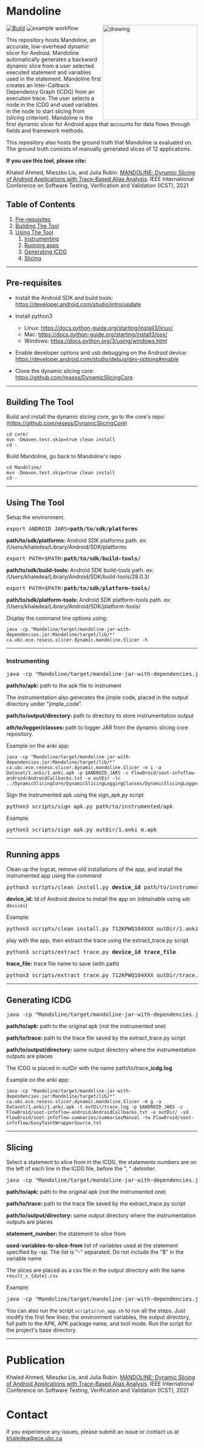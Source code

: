 # Mandoline

[![Build](https://github.com/resess/Mandoline/actions/workflows/maven.yml/badge.svg)](https://github.com/resess/Mandoline/actions/workflows/maven.yml)
![example workflow](https://github.com/resess/Mandoline/actions/workflows/maven_test.yml/badge.svg)
<img align="right" src="img/mandoline_Logo.png" alt="drawing" width="250"/>


This repository hosts Mandoline, an accurate, low-overhead dynamic slicer for Android. 
Mandoline automatically generates a backward dynamic slice from a user selected executed statement and variables used in the statement. Mandoline first creates an Inter-Callback Dependency Graph (ICDG) from an execution trace. The user selects a node in the ICDG and used variables in the node to start slicing from (slicing criterion). Mandoline is the first dynamic slicer for Android apps that accounts for data flows through fields and framework methods.


This repository also hosts the ground truth that Mandoline is evaluated on. The ground truth consists of manually generated slices of 12 applications.


<b>If you use this tool, please cite:</b>

Khaled Ahmed, Mieszko Lis, and Julia Rubin. [MANDOLINE: Dynamic Slicing of Android Applications with Trace-Based Alias Analysis](https://www.ece.ubc.ca/~mjulia/publications/Mandoline_2021.pdf). IEEE International Conference on Software Testing, Verification and Validation (ICST), 2021

## Table of Contents
1. [Pre-requisites](#pre-requisites)
2. [Building The Tool](#Building-The-Tool)
3. [Using The Tool](#Using-The-Tool)
    1. [Instrumenting](#Instrumenting)
    2. [Running apps](#Running-apps)
    3. [Generating ICDG](#Generating-icdg)
    4. [Slicing](#Slicing)

---


## Pre-requisites

* Install the Android SDK and build tools: https://developer.android.com/studio/intro/update

* Install python3

    * Linux: https://docs.python-guide.org/starting/install3/linux/
    * Mac: https://docs.python-guide.org/starting/install3/osx/
    * Windows: https://docs.python.org/3/using/windows.html

* Enable developer options and usb debugging on the Android device: https://developer.android.com/studio/debug/dev-options#enable

* Clone the dynamic slicing core: https://github.com/resess/DynamicSlicingCore

---
## Building The Tool

Build and install the dynamic slicing core, go to the core's repo: (https://github.com/resess/DynamicSlicingCore)

```
cd core/
mvn -Dmaven.test.skip=true clean install
cd -
```


Build Mandoline, go back to Mandoline's repo
```
cd Mandoline/
mvn -Dmaven.test.skip=true clean install
cd -
```

---

## Using The Tool


Setup the environment.


<pre>
export ANDROID_JARS=<b>path/to/sdk/platforms</b>
</pre>

<b>path/to/sdk/platforms: </b> Android SDK platforms path. ex: /Users/khaledea/Library/Android/SDK/platforms


<pre>
export PATH=$PATH:<b>path/to/sdk/build-tools/</b>
</pre>

<b>path/to/sdk/build-tools: </b> Android SDK build-tools path. ex: /Users/khaledea/Library/Android/SDK/build-tools/28.0.3/


<pre>
export PATH=$PATH:<b>path/to/sdk/platform-tools/</b>
</pre>

<b>path/to/sdk/platform-tools: </b> Android SDK platform-tools path. ex: /Users/khaledea/Library/Android/SDK/platform-tools/


Display the command line options using:
```
java -cp "Mandoline/target/mandoline-jar-with-dependencies.jar:Mandoline/target/lib/*" ca.ubc.ece.resess.slicer.dynamic.mandoline.Slicer -h
```
---

### Instrumenting

<pre>
java -cp "Mandoline/target/mandoline-jar-with-dependencies.jar:Mandoline/target/lib/*" ca.ubc.ece.resess.slicer.dynamic.mandoline.Slicer -m i -a <b>path/to/apk</b> -p $ANDROID_JARS -c FlowDroid/soot-infoflow-android/AndroidCallbacks.txt -o <b>path/to/output/directory</b> -lc <b>path/to/logger/jar</b>
</pre>

<b>path/to/apk: </b> path to the apk file to instrument

The instrumentation also generates the jimple code, placed in the output directory under "jimple_code".

<b>path/to/output/directory: </b> path to directory to store instrumentation output

<b>ath/to/logger/classes: </b> path to logger JAR from the dynamic slicing core repository.

Example on the anki app:
```
java -cp "Mandoline/target/mandoline-jar-with-dependencies.jar:Mandoline/target/lib/*" ca.ubc.ece.resess.slicer.dynamic.mandoline.Slicer -m i -a Dataset/1.anki/1.anki.apk -p $ANDROID_JARS -c FlowDroid/soot-infoflow-android/AndroidCallbacks.txt -o outDir -lc ../DynamicSlicingCore/DynamicSlicingLoggingClasses/DynamicSlicingLogger.jar
```

Sign the instrumented apk using the sign_apk.py script

<pre>
python3 scripts/sign_apk.py path/to/instrumented/apk
</pre>

Example: 

<pre>
python3 scripts/sign_apk.py outDir/1.anki_m.apk
</pre>

---

## Running apps

Clean up the logcat, remove old installations of the app, and install the instrumented app using the command

<pre>
python3 scripts/clean_install.py <b>device_id</b> path/to/instrumented/apk 
</pre>


<b>device_id:</b> Id of Android device to install the app on (obtainable using `adb devices`)

Example:

<pre>
python3 scripts/clean_install.py 712KPWQ104XXX outDir/1.anki_m.apk
</pre>

play with the app, then extract the trace using the extract_trace.py script


<pre>
python3 scripts/extract_trace.py <b>device_id</b> <b>trace_file</b>
</pre>

<b>trace_file:</b> trace file name to save (with path)

<pre>
python3 scripts/extract_trace.py 712KPWQ104XXX outDir/trace.log
</pre>

---

## Generating ICDG

<pre>
java -cp "Mandoline/target/mandoline-jar-with-dependencies.jar:Mandoline/target/lib/*" ca.ubc.ece.resess.slicer.dynamic.mandoline.Slicer -m g -a <b>path/to/apk</b> -t <b>path/to/trace</b> -p $ANDROID_JARS -c FlowDroid/soot-infoflow-android/AndroidCallbacks.txt -o <b>path/to/output/directory</b> -sd FlowDroid/soot-infoflow-summaries/summariesManual -tw FlowDroid/soot-infoflow/EasyTaintWrapperSource.txt
</pre>

<b>path/to/apk: </b> path to the original apk (not the instrumented one)

<b>path/to/trace: </b> path to the trace file saved by the extract_trace.py script

<b>path/to/output/directory: </b> same output directory where the instrumentation outputs are places

The ICDG is placed in outDir with the name path/to/trace<b>_icdg.log</b>

Example on the anki app:

```
java -cp "Mandoline/target/mandoline-jar-with-dependencies.jar:Mandoline/target/lib/*" ca.ubc.ece.resess.slicer.dynamic.mandoline.Slicer -m g -a Dataset/1.anki/1.anki.apk -t outDir/trace.log -p $ANDROID_JARS -c FlowDroid/soot-infoflow-android/AndroidCallbacks.txt -o outDir/ -sd FlowDroid/soot-infoflow-summaries/summariesManual -tw FlowDroid/soot-infoflow/EasyTaintWrapperSource.txt
```

---


## Slicing

Select a statement to slice from in the ICDG, the statements numbers are on the left of each line in the ICDG file, before the ", " delimiter.


<pre>
java -cp "Mandoline/target/mandoline-jar-with-dependencies.jar:Mandoline/target/lib/*" ca.ubc.ece.resess.slicer.dynamic.mandoline.Slicer -m s -a <b>path/to/apk</b> -t <b>path/to/trace</b> -p $ANDROID_JARS -c FlowDroid/soot-infoflow-android/AndroidCallbacks.txt -o <b>path/to/output/directory</b> -sd FlowDroid/soot-infoflow-summaries/summariesManual -tw FlowDroid/soot-infoflow/EasyTaintWrapperSource.txt -sp <b>statement_number</b> -sv <b>used-variables-to-slice-from</b>
</pre>

<b>path/to/apk: </b> path to the original apk (not the instrumented one)

<b>path/to/trace: </b> path to the trace file saved by the extract_trace.py script

<b>path/to/output/directory: </b> same output directory where the instrumentation outputs are places

<b>statement_number: </b> the statement to slice from

<b>used-variables-to-slice-from</b> list of variables used at the statement specified by -sp. The list is "-" separated. Do not include the "$" in the variable name

The slices are placed as a csv file in the output directory with the name `result_s_{date}.csv`

Example: 
<pre>
java -cp "Mandoline/target/mandoline-jar-with-dependencies.jar:Mandoline/target/lib/*" ca.ubc.ece.resess.slicer.dynamic.mandoline.Slicer -m s -a Dataset/1.anki/1.anki.apk -t outDir/trace.log -p $ANDROID_JARS -c FlowDroid/soot-infoflow-android/AndroidCallbacks.txt -o outDir/ -sd FlowDroid/soot-infoflow-summaries/summariesManual -tw FlowDroid/soot-infoflow/EasyTaintWrapperSource.txt -sp 450275 -sv r1-r2
</pre>



You can also run the script `scripts/run_app.sh` to run all the steps. Just modify the first few lines: the environment variables, the output directory, full path to the APK, APK package name, and tool mode. Run the script for the project's base directory.

---

# Publication

Khaled Ahmed, Mieszko Lis, and Julia Rubin. [MANDOLINE: Dynamic Slicing of Android Applications with Trace-Based Alias Analysis](https://www.ece.ubc.ca/~mjulia/publications/Mandoline_2021.pdf). IEEE International Conference on Software Testing, Verification and Validation (ICST), 2021

# Contact

If you experience any issues, please submit an issue or contact us at khaledea@ece.ubc.ca
